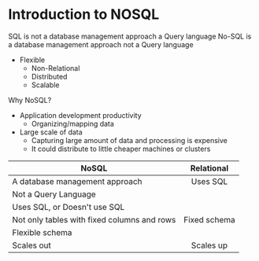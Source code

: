 # Introduction to NOSQL
SQL is not a database management approach a Query language 
No-SQL is a database management approach not a Query language 
- Flexible 
  - Non-Relational 
  - Distributed 
  - Scalable 

Why NoSQL? 
- Application development productivity 
  - Organizing/mapping data 
- Large scale of data 
  - Capturing large amount of data and processing is expensive 
  - It could distribute to little cheaper machines or clusters 


| NoSQL | Relational | 
|---    |:---:         |
| A database management approach | Uses SQL
| Not a Query Language     
| Uses SQL, or Doesn't use SQL  
| Not only tables with fixed columns and rows | Fixed schema |
| Flexible schema             
| Scales out    | Scales up |